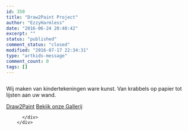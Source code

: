 ```yaml
---
id: 350
title: "Draw2Paint Project"
author: "EzzyHarmless"
date: "2016-06-24 20:40:42"
excerpt: ""
status: "published"
comment_status: "closed"
modified: "2016-07-17 22:34:31"
type: "artkids-message"
comment_count: 0
tags: []
---
```



<div class="columns">
          <div class="column">
            <p class="lead">Wij maken van kindertekeningen ware kunst. Van krabbels op papier tot lijsten aan uw wand.</p>
            <div class="field is-grouped">
              <a href="/draw2paint/" class="button is-light"><span class="fa fa-blackboard"> </span> Draw2Paint</a>
              <a href="/portfolio/" class="button is-light"><span class="fa fa-blackboard"></span> Bekijk onze Gallerij</a>
          </div>
          <div class="column">

          </div>
        </div>
